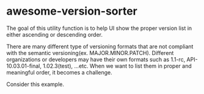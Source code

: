 # awesome-version-sorter
The goal of this utility function is to help UI show the proper version list in either ascending or descending order.

There are many different type of versioning formats that are not compliant with the semantic versioning(ex. MAJOR.MINOR.PATCH). Different organizations or developers may have their own formats such as 1.1-rc, API-10.03.01-final, 1.02.3(test), ...etc. When we want to list them in proper and meaningful order, it becomes a challenge.

Consider this example.
